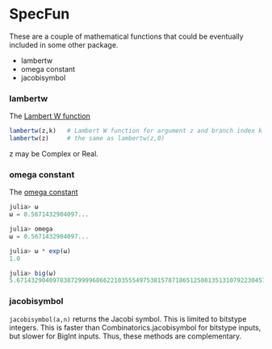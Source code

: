 # SpecFun

These are a couple of mathematical functions that could be eventually
included in some other package.

* lambertw
* omega constant
* jacobisymbol

### lambertw

The [Lambert W function](http://en.wikipedia.org/wiki/Lambert_W_function)

```julia
lambertw(z,k)   # Lambert W function for argument z and branch index k
lambertw(z)     # the same as lambertw(z,0)
```

z may be Complex or Real.

### omega constant

The [omega constant](http://en.wikipedia.org/wiki/Omega_constant)

```julia
julia> ω
ω = 0.5671432904097...

julia> omega
ω = 0.5671432904097...

julia> ω * exp(ω)
1.0

julia> big(ω)
5.67143290409783872999968662210355549753815787186512508135131079223045793086683e-01 with 256 bits of precision
```

### jacobisymbol

`jacobisymbol(a,n)` returns the Jacobi symbol. This is limited to bitstype integers.
This is faster than Combinatorics.jacobisymbol for bitstype inputs, but slower for
BigInt inputs. Thus, these methods are complementary.
